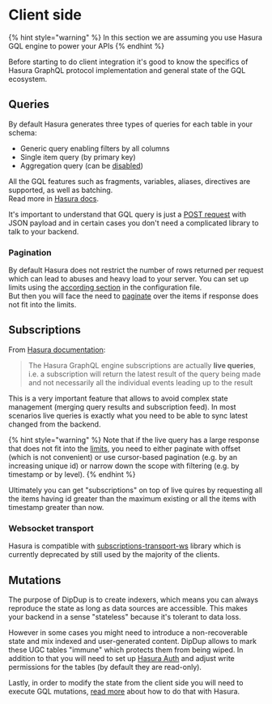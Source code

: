 # Client side

{% hint style="warning" %}
In this section we are assuming you use Hasura GQL engine to power your APIs
{% endhint %}

Before starting to do client integration it's good to know the specifics of Hasura GraphQL protocol implementation and general state of the GQL ecosystem.

## Queries

By default Hasura generates three types of queries for each table in your schema:

* Generic query enabling filters by all columns
* Single item query \(by primary key\)
* Aggregation query \(can be [disabled](../config-reference/hasura.md#disable-aggregation-queries)\)

All the GQL features such as fragments, variables, aliases, directives are supported, as well as batching.  
Read more in [Hasura docs](https://hasura.io/docs/latest/graphql/core/databases/postgres/queries/index.html).

It's important to understand that GQL query is just a [POST request](https://graphql.org/graphql-js/graphql-clients/) with JSON payload and in certain cases you don't need a complicated library to talk to your backend.

### Pagination

By default Hasura does not restrict the number of rows returned per request which can lead to abuses and heavy load to your server. You can set up limits using the [according section](../config-reference/hasura.md#limit-number-of-rows) in the configuration file.  
But then you will face the need to [paginate](https://hasura.io/docs/latest/graphql/core/databases/postgres/queries/pagination.html) over the items if response does not fit into the limits.

## Subscriptions

From [Hasura documentation](https://hasura.io/docs/latest/graphql/core/databases/postgres/subscriptions/index.html):

> The Hasura GraphQL engine subscriptions are actually **live queries**, i.e. a subscription will return the latest result of the query being made and not necessarily all the individual events leading up to the result

This is a very important feature that allows to avoid complex state management \(merging query results and subscription feed\). In most scenarios live queries is exactly what you need to be able to sync latest changed from the backend.

{% hint style="warning" %}
Note that if the live query has a large response that does not fit into the [limits](../config-reference/hasura.md#limit-number-of-rows), you need to either paginate with offset \(which is not convenient\) or use cursor-based pagination \(e.g. by an increasing unique id\) or narrow down the scope with filtering \(e.g. by timestamp or by level\).
{% endhint %}

Ultimately you can get "subscriptions" on top of live quires by requesting all the items having id greater than the maximum existing or all the items with timestamp greater than now.

### Websocket transport

Hasura is compatible with [subscriptions-transport-ws](https://github.com/apollographql/subscriptions-transport-ws) library which is currently deprecated by still used by the majority of the clients.

## Mutations

The purpose of DipDup is to create indexers, which means you can always reproduce the state as long as data sources are accessible. This makes your backend in a sense "stateless" because it's tolerant to data loss.

However in some cases you might need to introduce a non-recoverable state and mix indexed and user-generated content. DipDup allows to mark these UGC tables "immune" which protects them from being wiped. In addition to that you will need to set up [Hasura Auth](https://hasura.io/docs/latest/graphql/core/auth/index.html) and adjust write permissions for the tables \(by default they are read-only\).

Lastly, in order to modify the state from the client side you will need to execute GQL mutations, [read more](https://hasura.io/docs/latest/graphql/core/databases/postgres/mutations/index.html) about how to do that with Hasura.

